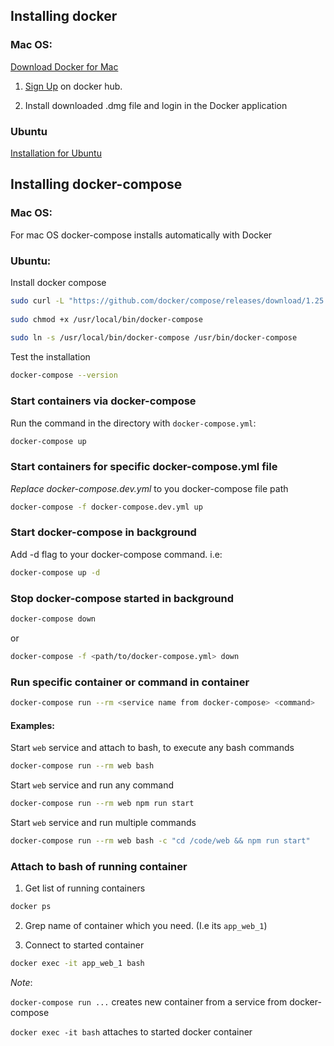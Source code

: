 ## Installing docker 
### Mac OS: 
[Download Docker for Mac](https://docs.docker.com/v17.09/docker-for-mac/install/) 
 
1. [Sign Up](https://hub.docker.com/signup) on docker hub. 
 
2. Install downloaded .dmg file and login in the Docker application 
 
 
### Ubuntu 
[Installation for Ubuntu](https://docs.docker.com/v17.09/engine/installation/linux/docker-ce/ubuntu/) 
 
## Installing docker-compose 
### Mac OS: 
For mac OS docker-compose installs automatically with Docker 
     
### Ubuntu: 
Install docker compose 
 
```bash 
sudo curl -L "https://github.com/docker/compose/releases/download/1.25.0/docker-compose-$(uname -s)-$(uname -m)" -o /usr/local/bin/docker-compose 
 
sudo chmod +x /usr/local/bin/docker-compose 
 
sudo ln -s /usr/local/bin/docker-compose /usr/bin/docker-compose 
``` 
 
Test the installation 
 
```bash 
docker-compose --version 
``` 
 
### Start containers via docker-compose 
Run the command in the directory with `docker-compose.yml`: 
 
```bash 
docker-compose up 
``` 
 
### Start containers for specific docker-compose.yml file 
*Replace docker-compose.dev.yml* to you docker-compose file path 
 
```bash 
docker-compose -f docker-compose.dev.yml up 
``` 
 
### Start docker-compose in background 
Add -d flag to your docker-compose command. i.e: 
 
```bash 
docker-compose up -d 
``` 
 
### Stop docker-compose started in background 
```bash 
docker-compose down 
``` 
 
or 
 
```bash 
docker-compose -f <path/to/docker-compose.yml> down 
``` 
 
### Run specific container or command in container 
```bash 
docker-compose run --rm <service name from docker-compose> <command> 
``` 
 
#### Examples: 
Start `web` service and attach to bash, to execute any bash commands 
 
```bash 
docker-compose run --rm web bash 
``` 
 
Start `web` service and run any command 
 
```bash 
docker-compose run --rm web npm run start 
``` 
 
Start `web` service and run multiple commands 
 
```bash 
docker-compose run --rm web bash -c "cd /code/web && npm run start" 
``` 
 
### Attach to bash of running container 
1. Get list of running containers 
 
```bash 
docker ps 
``` 
 
2. Grep name of container which you need. (I.e its `app_web_1`) 
 
3. Connect to started container 
 
```bash 
docker exec -it app_web_1 bash 
``` 
 
*Note*: 
 
`docker-compose run ...` creates new container from a  service from docker-compose 
 
`docker exec -it bash` attaches to started docker container 